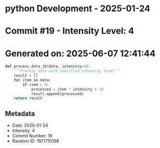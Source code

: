 ﻿# python Development - 2025-01-24
# Commit #19 - Intensity Level: 4
# Generated on: 2025-06-07 12:41:44
```python
def process_data_19(data, intensity=4):
    '''Process data with specified intensity level'''
    result = []
    for item in data:
        if item > 0:
            processed = item * intensity + 14
            result.append(processed)
    return result
```
## Metadata
- Date: 2025-01-24
- Intensity: 4
- Commit Number: 19
- Random ID: 1971710196
